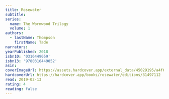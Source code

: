 ```yaml
---
title: Rosewater
subtitle:
series:
  name: The Wormwood Trilogy
  volume: 1
authors:
  - lastName: Thompson
    firstName: Tade
narrators:
yearPublished: 2018
isbn10: '0316449059'
isbn13: '9780316449052'
asin:
coverImageUrl: https://assets.hardcover.app/external_data/45029195/a4f6af363001b15f29bc82823eb40b3cfe6a95c2.jpeg
hardcoverUrl: https://hardcover.app/books/rosewater/editions/31497112
read: 2019-02-13
rating: 4
reading: false
---
```

